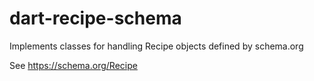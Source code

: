 # dart-recipe-schema
Implements classes for handling Recipe objects defined by schema.org

See https://schema.org/Recipe
